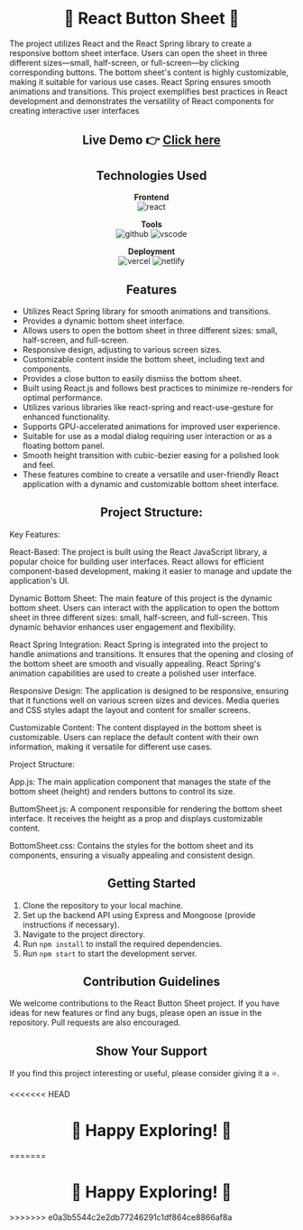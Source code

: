 <h1 align="center">🚀 React Button Sheet 🚀</h1>

<p align="center">
  
The project utilizes React and the React Spring library to create a responsive bottom sheet interface. Users can open the sheet in three different sizes—small, half-screen, or full-screen—by clicking corresponding buttons. The bottom sheet's content is highly customizable, making it suitable for various use cases. React Spring ensures smooth animations and transitions. This project exemplifies best practices in React development and demonstrates the versatility of React components for creating interactive user interfaces
</p>

  <div align="center">
  <h2>Live Demo 👉 <a href="https://flam-frontend-assignment.vercel.app/">Click here</a></h2>
</div>

<h2 align="center">Technologies Used</h2>

<p align="center">
  <b>Frontend</b><br>
  <img src="https://img.shields.io/badge/react-%23323330.svg?style=for-the-badge&logo=react&logoColor=%23F7DF1E" alt="react">
</p>

<p align="center">
  <b>Tools</b><br>
  <img src="https://img.shields.io/badge/GitHub-100000?style=for-the-badge&logo=github&logoColor=white" alt="github">
  <img src="https://img.shields.io/badge/Visual%20Studio-5C2D91.svg?style=for-the-badge&logo=visual-studio&logoColor=white" alt="vscode">
</p>

<p align="center">
  <b>Deployment</b><br>
  <img src="https://img.shields.io/badge/vercel-%23000000.svg?style=for-the-badge&logo=vercel&logoColor=white" alt="vercel">
  <img src="https://img.shields.io/badge/netlify-%23000000.svg?style=for-the-badge&logo=netlify&logoColor=#00C7B7" alt="netlify">
</p>

<h2 align="center">Features</h2>

- Utilizes React Spring library for smooth animations and transitions.
- Provides a dynamic bottom sheet interface.
- Allows users to open the bottom sheet in three different sizes: small, half-screen, and full-screen.
- Responsive design, adjusting to various screen sizes.
- Customizable content inside the bottom sheet, including text and components.
- Provides a close button to easily dismiss the bottom sheet.
- Built using React.js and follows best practices to minimize re-renders for optimal performance.
- Utilizes various libraries like react-spring and react-use-gesture for enhanced functionality.
- Supports GPU-accelerated animations for improved user experience.
- Suitable for use as a modal dialog requiring user interaction or as a floating bottom panel.
- Smooth height transition with cubic-bezier easing for a polished look and feel.
- These features combine to create a versatile and user-friendly React application with a dynamic and customizable bottom sheet interface.

<h2 align="center">Project Structure:</h2>

Key Features:

React-Based: The project is built using the React JavaScript library, a popular choice for building user interfaces. React allows for efficient component-based development, making it easier to manage and update the application's UI.

Dynamic Bottom Sheet: The main feature of this project is the dynamic bottom sheet. Users can interact with the application to open the bottom sheet in three different sizes: small, half-screen, and full-screen. This dynamic behavior enhances user engagement and flexibility.

React Spring Integration: React Spring is integrated into the project to handle animations and transitions. It ensures that the opening and closing of the bottom sheet are smooth and visually appealing. React Spring's animation capabilities are used to create a polished user interface.

Responsive Design: The application is designed to be responsive, ensuring that it functions well on various screen sizes and devices. Media queries and CSS styles adapt the layout and content for smaller screens.

Customizable Content: The content displayed in the bottom sheet is customizable. Users can replace the default content with their own information, making it versatile for different use cases.

Project Structure:

App.js: The main application component that manages the state of the bottom sheet (height) and renders buttons to control its size.

ButtomSheet.js: A component responsible for rendering the bottom sheet interface. It receives the height as a prop and displays customizable content.

BottomSheet.css: Contains the styles for the bottom sheet and its components, ensuring a visually appealing and consistent design.

<h2 align="center">Getting Started</h2>

1. Clone the repository to your local machine.
2. Set up the backend API using Express and Mongoose (provide instructions if necessary).
3. Navigate to the project directory.
4. Run `npm install` to install the required dependencies.
5. Run `npm start` to start the development server.

<h2 align="center">Contribution Guidelines</h2>

We welcome contributions to the React Button Sheet project. If you have ideas for new features or find any bugs, please open an issue in the repository. Pull requests are also encouraged.

<h2 align="center">Show Your Support</h2>

If you find this project interesting or useful, please consider giving it a ⭐️.

<<<<<<< HEAD
<h1 align="center">🚀 Happy Exploring! 🌌</h1>
=======
<h1 align="center">🚀 Happy Exploring! 🌌</h1>
>>>>>>> e0a3b5544c2e2db77246291c1df864ce8866af8a
